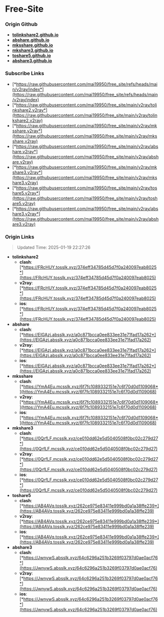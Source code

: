 # Free-Site

### Origin Github

- [**tolinkshare2.github.io**](https://github.com/tolinkshare2/tolinkshare2.github.io)
- [**abshare.github.io**](https://github.com/abshare/abshare.github.io)
- [**mksshare.github.io**](https://github.com/mksshare/mksshare.github.io)
- [**mkshare3.github.io**](https://github.com/mkshare3/mkshare3.github.io)
- [**toshare5.github.io**](https://github.com/toshare5/toshare5.github.io)
- [**abshare3.github.io**](https://github.com/abshare3/abshare3.github.io)

### Subscribe Links

- [*https://raw.githubusercontent.com/mai19950/free_site/refs/heads/main/v2ray/index*](https://raw.githubusercontent.com/mai19950/free_site/refs/heads/main/v2ray/index)
- [*https://raw.githubusercontent.com/mai19950/free_site/main/v2ray/tolinkshare2.v2ray*](https://raw.githubusercontent.com/mai19950/free_site/main/v2ray/tolinkshare2.v2ray)
- [*https://raw.githubusercontent.com/mai19950/free_site/main/v2ray/mksshare.v2ray*](https://raw.githubusercontent.com/mai19950/free_site/main/v2ray/mksshare.v2ray)
- [*https://raw.githubusercontent.com/mai19950/free_site/main/v2ray/abshare.v2ray*](https://raw.githubusercontent.com/mai19950/free_site/main/v2ray/abshare.v2ray)
- [*https://raw.githubusercontent.com/mai19950/free_site/main/v2ray/mkshare3.v2ray*](https://raw.githubusercontent.com/mai19950/free_site/main/v2ray/mkshare3.v2ray)
- [*https://raw.githubusercontent.com/mai19950/free_site/main/v2ray/toshare5.v2ray*](https://raw.githubusercontent.com/mai19950/free_site/main/v2ray/toshare5.v2ray)
- [*https://raw.githubusercontent.com/mai19950/free_site/main/v2ray/abshare3.v2ray*](https://raw.githubusercontent.com/mai19950/free_site/main/v2ray/abshare3.v2ray)

### Origin Links

> Updated Time: 2025-01-19 22:27:26

- **tolinkshare2**
  - **clash**: [*https://FRcHUY.tosslk.xyz/374eff34785d45d7f0a240097eab8025*](https://FRcHUY.tosslk.xyz/374eff34785d45d7f0a240097eab8025)
  - **v2ray**: [*https://FRcHUY.tosslk.xyz/374eff34785d45d7f0a240097eab8025*](https://FRcHUY.tosslk.xyz/374eff34785d45d7f0a240097eab8025)
  - **ios**: [*https://FRcHUY.tosslk.xyz/374eff34785d45d7f0a240097eab8025*](https://FRcHUY.tosslk.xyz/374eff34785d45d7f0a240097eab8025)
- **abshare**
  - **clash**: [*https://EIGAzj.absslk.xyz/a0c871bcca0ee833ee31e71fad17a262*](https://EIGAzj.absslk.xyz/a0c871bcca0ee833ee31e71fad17a262)
  - **v2ray**: [*https://EIGAzj.absslk.xyz/a0c871bcca0ee833ee31e71fad17a262*](https://EIGAzj.absslk.xyz/a0c871bcca0ee833ee31e71fad17a262)
  - **ios**: [*https://EIGAzj.absslk.xyz/a0c871bcca0ee833ee31e71fad17a262*](https://EIGAzj.absslk.xyz/a0c871bcca0ee833ee31e71fad17a262)
- **mksshare**
  - **clash**: [*https://YmA4Eu.mcsslk.xyz/6f7fc1089332151e7c6f70d0d1109068*](https://YmA4Eu.mcsslk.xyz/6f7fc1089332151e7c6f70d0d1109068)
  - **v2ray**: [*https://YmA4Eu.mcsslk.xyz/6f7fc1089332151e7c6f70d0d1109068*](https://YmA4Eu.mcsslk.xyz/6f7fc1089332151e7c6f70d0d1109068)
  - **ios**: [*https://YmA4Eu.mcsslk.xyz/6f7fc1089332151e7c6f70d0d1109068*](https://YmA4Eu.mcsslk.xyz/6f7fc1089332151e7c6f70d0d1109068)
- **mkshare3**
  - **clash**: [*https://0QrfLF.mcsslk.xyz/ce010dd62e5d5040508f0bc02c279d27*](https://0QrfLF.mcsslk.xyz/ce010dd62e5d5040508f0bc02c279d27)
  - **v2ray**: [*https://0QrfLF.mcsslk.xyz/ce010dd62e5d5040508f0bc02c279d27*](https://0QrfLF.mcsslk.xyz/ce010dd62e5d5040508f0bc02c279d27)
  - **ios**: [*https://0QrfLF.mcsslk.xyz/ce010dd62e5d5040508f0bc02c279d27*](https://0QrfLF.mcsslk.xyz/ce010dd62e5d5040508f0bc02c279d27)
- **toshare5**
  - **clash**: [*https://AB4AVq.tosslk.xyz/262ce975e83411e999bd0a1a38ffe239*](https://AB4AVq.tosslk.xyz/262ce975e83411e999bd0a1a38ffe239)
  - **v2ray**: [*https://AB4AVq.tosslk.xyz/262ce975e83411e999bd0a1a38ffe239*](https://AB4AVq.tosslk.xyz/262ce975e83411e999bd0a1a38ffe239)
  - **ios**: [*https://AB4AVq.tosslk.xyz/262ce975e83411e999bd0a1a38ffe239*](https://AB4AVq.tosslk.xyz/262ce975e83411e999bd0a1a38ffe239)
- **abshare3**
  - **clash**: [*https://JwnywS.absslk.xyz/64c6296a251b3269f03797d0ae0acf76*](https://JwnywS.absslk.xyz/64c6296a251b3269f03797d0ae0acf76)
  - **v2ray**: [*https://JwnywS.absslk.xyz/64c6296a251b3269f03797d0ae0acf76*](https://JwnywS.absslk.xyz/64c6296a251b3269f03797d0ae0acf76)
  - **ios**: [*https://JwnywS.absslk.xyz/64c6296a251b3269f03797d0ae0acf76*](https://JwnywS.absslk.xyz/64c6296a251b3269f03797d0ae0acf76)
